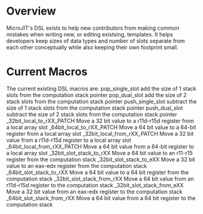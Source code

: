 <!--
Copyright (c) 2022, 2022 IBM Corp. and others

This program and the accompanying materials are made available under
the terms of the Eclipse Public License 2.0 which accompanies this
distribution and is available at https://www.eclipse.org/legal/epl-2.0/
or the Apache License, Version 2.0 which accompanies this distribution and
is available at https://www.apache.org/licenses/LICENSE-2.0.

This Source Code may also be made available under the following
Secondary Licenses when the conditions for such availability set
forth in the Eclipse Public License, v. 2.0 are satisfied: GNU
General Public License, version 2 with the GNU Classpath
Exception [1] and GNU General Public License, version 2 with the
OpenJDK Assembly Exception [2].

[1] https://www.gnu.org/software/classpath/license.html
[2] http://openjdk.java.net/legal/assembly-exception.html

SPDX-License-Identifier: EPL-2.0 OR Apache-2.0 OR GPL-2.0 WITH Classpath-exception-2.0 OR LicenseRef-GPL-2.0 WITH Assembly-exception
-->

# Overview

MicroJIT's DSL exists to help new contributors from making common mistakes
when writing new, or editing existsing, templates. It helps developers keep
sizes of data types and number of slots separate from each other conceptually
while also keeping their own footprint small.

# Current Macros

The current existing DSL macros are:
    pop_single_slot
        add the size of 1 stack slots from the computation stack pointer
    pop_dual_slot
        add the size of 2 stack slots from the computation stack pointer
    push_single_slot
        subtract the size of 1 stack slots from the computation stack pointer
    push_dual_slot
        subtract the size of 2 stack slots from the computation stack pointer
    _32bit_local_to_rXX_PATCH
        Move a 32 bit value to a r11d-r15d register from a local array slot
    _64bit_local_to_rXX_PATCH
        Move a 64 bit value to a 64-bit register from a local array slot
    _32bit_local_from_rXX_PATCH
        Move a 32 bit value from a r11d-r15d register to a local array slot
    _64bit_local_from_rXX_PATCH
        Move a 64 bit value from a 64-bit register to a local array slot
    _32bit_slot_stack_to_rXX
        Move a 64 bit value to an r11-r15 register from the computation stack
    _32bit_slot_stack_to_eXX
        Move a 32 bit value to an eax-edx register from the computation stack
    _64bit_slot_stack_to_rXX
        Move a 64 bit value to a 64 bit register from the computation stack
    _32bit_slot_stack_from_rXX
        Move a 64 bit value from an r11d-r15d register to the computation stack
    _32bit_slot_stack_from_eXX
        Move a 32 bit value from an eax-edx register to the computation stack
    _64bit_slot_stack_from_rXX
        Move a 64 bit value from a 64 bit register to the computation stack
